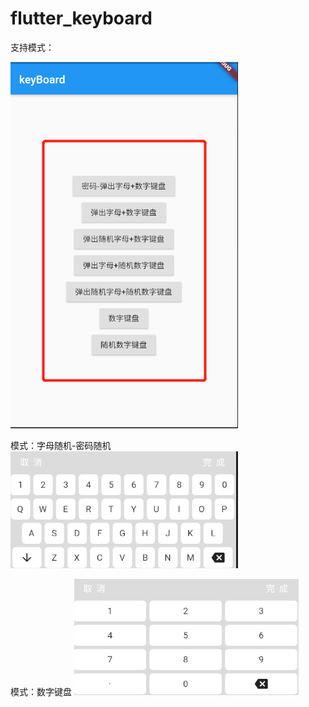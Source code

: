 # flutter_keyboard

 支持模式：
 
 ![image](https://github.com/hxw-haha/flutter_keyboard/raw/master/支持模式.png)

 模式：字母随机-密码随机
 ![image](https://github.com/hxw-haha/flutter_keyboard/raw/master/字母随机-密码随机.png)
  
 模式：数字键盘
 ![image](https://github.com/hxw-haha/flutter_keyboard/raw/master/数字键盘.png)
